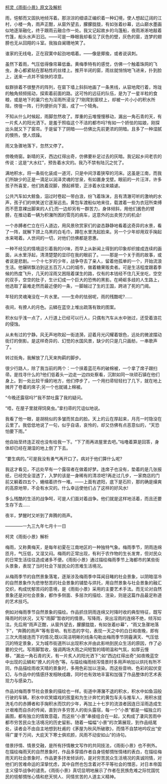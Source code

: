 [柯灵《雨街小景》原文及解析](https://www.vrrw.net/wx/8817.html)

雨，悒郁而又固执地倾泻着。那淙淙的细语正编织着一种幻境，使人想起辽阔的江村，小楼一角，雨声正酣，从窗外望去，朦朦胧胧，有如张着纱幕，远山巅水墨画似地逐渐融化，终于跟雨云融合作一处。我又记起故乡的乌篷船，夜雨淅淅地敲着竹篷，船头水声汩汩。——可是一睁眼我却看见了灰色的壁，灰色的窗，连梦的翅膀也无从回翔的斗室。我独自阑珊地笑了。

谁家的无线电，正在寂寞中起劲地唱着。——像是揶揄，或者说讽刺。

虽然下着雨，气压低得像帘幕低垂。黄梅季特有的感觉，仿佛一个触着珠网的飞虫，身心都紧贴在那粘性的丝缕上。推开半闭的窗，雨丝就悄悄地飞进来，扑到脸上，送来一点并不愉快的凉意。

蚁群排着不很整齐的阵列，在窗下墙上斜斜地画了一条黑线，从容地爬行着，玲珑的触角频频摇动，探索着前面的路。这可怜的远征的队伍，是为了一星半粒的食粮，或是地下的巢穴也为淫雨所浸没了?刚爬到窗棂上，却被一片小小的积水所阻，徬徨一阵，行列便折向下面，成了一个犄角。

不知从什么时候起，雨脚忽然收了。厚重的云堆慢慢移动，漏出一角石青的天，有一片炙人的阳光洒下。是羞于照临这个不洁的都市吗?有如一个娇怯的姑娘，刚探出头就又下了窗帘。于是留下了阴暗——仿佛比先前更浓的阴暗。且多了一种湿腻的懊热，使人烦躁。



雨又急骤地落下，忽然又停了。

傍晚倚窗。新晴的天，西边红得出奇，仿佛要补足过去的灰暗。我记起乡间老农的传说：这是“大水红”，预告着水灾的。我乃不禁有陆沉之忧了。

满地积水，将一条街化装成一道河，只是中间浮着狭窄的河床。这虽是江南，而我们所缺少的正是一滴足以润泽灵魂的甘泉，有如置身戈壁。眼前的一片汪洋，许多孩子所喜爱，他们跣着双脚，撩起裤管，正涉着水往来嬉谑。

公共汽车如大鲸鱼，泅过时卷起一带白浪，纷飞着珠沫，且有清澈可听的激响的水声，孩子们的哄笑送它逐渐远去。黄包车渡船似地来往，载渡着一些为衣冠所束缚而不愿意裸出脚来的人们;而一边却另有一群苦力，身体倾斜，用他们酱色的臂膀，在推动着一辆为积潴所困的雪亮的病车，这意外的出卖劳力的机会!

一个赤膊者伫立在行人道边，用风景欣赏家们的姿态静静地看着这奇异的水景，看了一阵，就解下颈上乌黑的白毛巾，蹲在水里洗起脸来。另一个少年却用双手掬起水来喝着。人世间的一切，对他们仿佛都是恩惠。

一种不经见的情境逗引着我的兴味，而早上从新闻上得到的印象却织接成连续的画面，从水里浮起，清清楚楚的显印在我的眼前了。——那是一个关于雨的故事，或者说是悲剧。一个十七岁的少年，战争夺去了亲人，留着他孤单的一个，开始流浪生活。他辗转飘泊到这五百万人口的城市，做着糖果贩卖者。可是生活程度跟着季候的热度飞升，几天的淫雨又困阻着谋生的路，仅有的本钱经不住几天坐吃，空空的双手，空空的肚子，生计幻成一个巨大的恐怖的黑影。在崎岖多歧的人生路上，他选取了最难走然而最近便的一条，一脚越过了生的王国，跨进了死的门阈。

年轻的灵魂淹没在一片水里。——生命的怯弱呢，雨的残酷呢?……

夜间，有撩人的月色。云鳞在蓝空上堆出疏落有致的图案。

积水似乎浅一点了，人行道上已经可以行人，只偶有汽车从水中驰过，还受着浪花的侵蚀。

从未有过的宁静。风无声地吹起一街涟漪，迎着月光闪耀着银色，远处的微波摆动街灯的倒影。是这样奇异的、幻觉的水国风景，缺少的只是几只画舫，一串歌声了。

转过街角，我解放了几天来拘羁的脚步。

很少行路人，除了我当前的两个：一个挟着蓝花布的破棉被，一个拿了席子跟扫帚。是找寻什么的?他们低着头一边走一边四处察看，沉默如同一块顽石镇在他们身上。到一处比较干燥的地方，他们停步了，一个用扫帚轻轻扫了几下，就在地上摊开了卷着的席子;另一个也就铺上棉被。

“今晚还露宿吗?”我不禁吐露了我的疑问。

“唔，在屋子里就得饲臭虫。”拿扫帚的咒诅似地说。

我看了他一眼，是胡桃似的多皱而贫血的脸。天上的云在厚起来，月亮一时隐没在云里了。我低低地说了一句，似乎自语，哀怜的，却又仿佛有点恶意似的，“天恐怕要下雨。”

他自始至终连正视也没有给我一下。“下了雨再进屋里去吧。”咕噜着算是回答，身体却已经在潮湿的地上倒了下去。

“要生病的。”可是我没有勇气再开口了。病对于他们算什么呢?

我这才看见，不远处早有一个露宿者在做着好梦。连席子也没有，垫着的是几张报纸，已经完全湿透了，入梦的该是一身稀有的清凉吧?再走过几步，一家商店的门前又躺着四五个，蜷缩着挤作一堆。——上面有遮阳，底下是石阶，那的确是燥爽的高原地带，不会有水灾的。什么幸运使他们占了这样的好风水!

多么残酷的生活的战争呵，可是人们面对着战争。他们就是这样地活着，而且还要生存下去……

夜半，梦醒时又听到了奔腾的雨声。

————一九三九年七月十一日

柯灵《雨街小景》解析

梅雨，又称黄梅天，是每年初夏在江南地区的一种独特气象。梅雨季节，阴雨连绵匝月，气压低，又湿又闷。梅雨的正常出现，有利于农作物的生长发育，但对民众的日常生活往往造成诸多不便。《雨街小景》通过描绘梅雨季节上海都市的某些街头景象，表现了当时社会下层民众的苦难生活境况。

从梅雨季节的自然景象落笔，逐渐涉及梅雨季中耳闻目睹的社会景象，以阴暗湿冷的自然景象作为悲惨愁苦的社会景象的铺垫与烘托，用自然景象与社会景象的融汇交织，构成忧郁苦闷的意境，是《雨街小景》采用的主要艺术手法。而无论对自然景象还是对社会景象，都作多侧面、多层次的描绘、渲染，则是这篇作品最足称道的艺术技巧。

例如对梅雨季节自然景象的描绘。作品抓住阴雨连绵又时降时收的典型特征，既写降雨时的状况，又写“雨脚”暂收时的情景。写降雨，突出淫雨的连绵不绝，倾泻如注。先后用“雨声正酣，从窗外望去，朦朦胧胧，有如张着纱幕”，“雨又急骤地落下”，“奔腾的雨声”等有音响、有形态的字句，表现一天之中的白日和夜晚，即有三次大雨接连而下的情况;既以简洁明晰的线条勾勒出梅雨季节阴霾满天、气压低沉的特定景象，又为城市街道所以出现积水并由此影响到民众生活的原因，作了必要的交代。写雨脚暂收，强调两场大雨之间短暂的晴明温和气氛，如厚云慢移，“漏出一角石青的天，有一片炙人的阳光洒下”;如“西边红得出奇”;如夜晚蓝空中出现的云鳞和“撩人的月色”等。与描绘梅雨倾泻情景时多用声响加以烘托有所不同，作品描绘雨收天晴的景象时，多用色彩加以渲染。而这些音响、色彩的起伏变幻，与作品中的情感抒发相映成趣，同时也有效地丰富和加强了作品整体的艺术表现力与感染力。

作品对梅雨季节社会景象的描绘也一样。街道中滞潴不退的积水，积水中如鱼泅般行驶的车辆，积水中欢笑嬉戏的孩童和为生计奔忙的黄包车夫与推车人，用积水搓洗毛巾的赤膊者和手掬积水而饮的少年，再加上十七岁的流浪者因连日淫雨造成生计艰难而自杀的传闻，直到许多穷苦人的街头露宿，每一个“小景”都是一幅独立的画图，都有独立的情致意蕴，而这些“小景”串接组合在一起，又构成了凄风苦雨中都市穷苦民众生活境况的历史留影。随着一幅幅“小景”的次第展现，到作品结尾处，读者会不由自主地想到杜甫的《茅屋为秋风所破歌》，而情不自禁地吟叹出“安得广厦千万间，大庇天下寒士俱欢颜，风雨不动安如山”的诗句。

借景抒情、情景交融，是所有抒情散文写作的共同技法，《雨街小景》也不例外。在描绘梅雨天的自然景象时，作品多穿插作者自身悒郁惆怅情绪的表白，在描绘梅雨天的社会景象时，作品更多抒发倾诉的，是对穷苦民众生活境况的真诚同情，对他们的苦难命运的深挚忧虑，其中自然也包含着对不平等社会的憎恶，对日本帝国主义侵华战争的谴责。《雨街小景》真切显明地展示了作者在民族危难之际忧国忧民的悒郁惆怅心情和悲天悯人、同情贫苦的人道主义精神。

